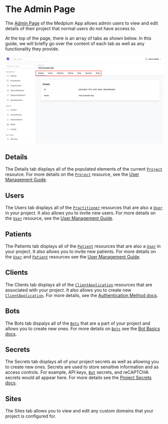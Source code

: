 # The Admin Page

The [Admin Page](https://app.medplum.com/admin/project) of the Medplum App allows admin users to view and edit details of their project that normal users do not have access to.

At the top of the page, there is an array of tabs as shown below. In this guide, we will briefly go over the content of each tab as well as any functionality they provide.

![App Admin Page](./admin-page.png)

## Details

The Details tab displays all of the populated elements of the current [`Project`](/docs/api/fhir/medplum/project) resource. For more details on the [`Project`](/docs/api/fhir/medplum/project) resource, see the [User Management Guide](/docs/auth/user-management-guide).

## Users

The Users tab displays all of the [`Practitioner`](/docs/api/fhir/resources/practitioner) resources that are also a [`User`](/docs/api/fhir/medplum/user) in your project. It also allows you to invite new users. For more details on the [`User`](/docs/api/fhir/medplum/user) resource, see the [User Management Guide](/docs/auth/user-management-guide).

## Patients

The Patients tab displays all of the [`Patient`](/docs/api/fhir/resources/patient) resources that are also a [`User`](/docs/api/fhir/medplum/user) in your project. It also allows you to invite new patients. For more details on the [`User`](/docs/api/fhir/medplum/user) and [`Patient`](/docs/api/fhir/resources/patient) resources see the [User Management Guide](/docs/auth/user-management-guide).

## Clients

The Clients tab displays all of the [`ClientApplication`](/docs/api/fhir/medplum/clientapplication) resources that are associated with your project. It also allows you to create new [`ClientApplication`](/docs/api/fhir/medplum/clientapplication). For more details, see the [Authentication Method docs](/docs/auth/methods/token-exchange#set-up-your-clientapplication).

## Bots

The Bots tab dispalys all of the [`Bots`](/docs/api/fhir/medplum/bot) that are a part of your project and allows you to create new ones. For more details on [`Bots`](/docs/api/fhir/medplum/bot) see the [Bot Basics docs](/docs/bots/bot-basics).

## Secrets

The Secrets tab displays all of your project secrets as well as allowing you to create new ones. Secrets are used to store sensitive information and as access controls. For example, API keys, [`Bot`](/docs/api/fhir/medplum/bot) secrets, and reCAPTCHA secrets would all appear here. For more details see the [Project Secrets docs](/docs/access/projects#project-secrets).

## Sites

The Sites tab allows you to view and edit any custom domains that your project is configured for.
